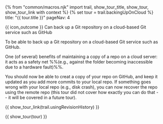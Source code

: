 {% from "common/macros.njk" import trail, show_tour_title, show_tour, show_tour_link with context %}
{% set tour = trail.backingUpOnCloud %}
<frontmatter>
title: "{{ tour.title }}"
pageNav: 4
</frontmatter>

<span id="outcomes">{{ icon_outcome }} Can back up a Git repository on a cloud-based Git service such as GitHub</span>
<span id="title"></span>

<span class="d-none" id="destination">To be able to back up a Git repository on a cloud-based Git service such as GitHub.</span>

<span class="d-none" id="motivation">One (of several) benefits of maintaining a copy of a repo on a cloud server: it acts as a safety net %%(e.g., against the folder becoming inaccessible due to a hardware fault)%%.</span>

<span class="d-none" id="achievements">You should now be able to creat a copy of your repo on GitHub, and keep it updated as you add more commits to your local repo. If something goes wrong with your local repo (e.g., disk crash), you can now recover the repo using the remote repo (this tour did not cover how exactly you can do that -- it will be covered in a future tour).</span>

<span id="next">{{ show_tour_link(trail.usingRevisionHistory) }}</span>

<div id="body">

{{ show_tour(tour) }}
</div>

<div id="extras">
</div>